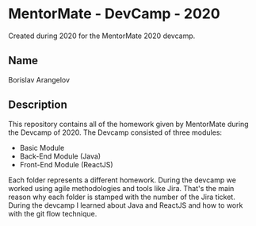 # MentorMate - DevCamp - 2020
Created during 2020 for the MentorMate 2020 devcamp.
## Name

Borislav Arangelov

## Description

This repository contains all of the homework given by MentorMate during the Devcamp of 2020. The Devcamp consisted of three modules:
- Basic Module
- Back-End Module (Java)
- Front-End Module (ReactJS)

Each folder represents a different homework. During the devcamp we worked using agile methodologies and tools like Jira. That's the main reason why each folder is stamped with the number of the Jira ticket. During the devcamp I learned about Java and ReactJS and how to work with the git flow technique.

